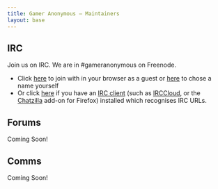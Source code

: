 ```yaml
---
title: Gamer Anonymous – Maintainers
layout: base
---
```


## IRC

Join us on IRC. We are in #gameranonymous on Freenode.
- Click [here](https://webchat.freenode.net/?nick=guest&channels=#gameranonymous) to join with in your browser as a guest or [here](https://webchat.freenode.net/?channels=#gameranonymous) to chose a name yourself
- Or click [here](irc://irc.freenode.net/%23gameranonymous) if you have an [IRC client](https://en.wikipedia.org/wiki/List_of_IRC_clients) (such as [IRCCloud](http://irccloud.com), or the [Chatzilla](https://addons.mozilla.org/en-US/firefox/addon/chatzilla/?src=external-cz-homepage-js) add-on for Firefox) installed which recognises IRC URLs.

## Forums

Coming Soon!

## Comms

Coming Soon!